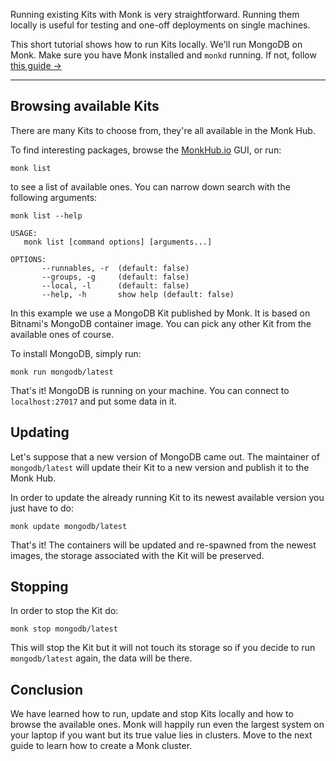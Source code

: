 Running existing Kits with Monk is very straightforward. Running them locally is useful for testing and one-off deployments on single machines.

This short tutorial shows how to run Kits locally. We'll run MongoDB on Monk. Make sure you have Monk installed and `monkd` running. If not, follow [this guide &#8594;
](../get-monk.md)

---

## Browsing available Kits

There are many Kits to choose from, they're all available in the Monk Hub.

To find interesting packages, browse the [MonkHub.io](https://monkhub.io) GUI, or run:

    monk list

to see a list of available ones. You can narrow down search with the following arguments:

```
monk list --help

USAGE:
   monk list [command options] [arguments...]

OPTIONS:
       --runnables, -r  (default: false)
       --groups, -g     (default: false)
       --local, -l      (default: false)
       --help, -h       show help (default: false)
```

In this example we use a MongoDB Kit published by Monk. It is based on Bitnami's MongoDB container image. You can pick any other Kit from the available ones of course.

To install MongoDB, simply run:

    monk run mongodb/latest

That's it! MongoDB is running on your machine. You can connect to `localhost:27017` and put some data in it.

## Updating

Let's suppose that a new version of MongoDB came out. The maintainer of `mongodb/latest` will update their Kit to a new version and publish it to the Monk Hub.

In order to update the already running Kit to its newest available version you just have to do:

    monk update mongodb/latest

That's it! The containers will be updated and re-spawned from the newest images, the storage associated with the Kit will be preserved.

## Stopping

In order to stop the Kit do:

    monk stop mongodb/latest

This will stop the Kit but it will not touch its storage so if you decide to run `mongodb/latest` again, the data will be there.

## Conclusion

We have learned how to run, update and stop Kits locally and how to browse the available ones. Monk will happily run even the largest system on your laptop if you want but its true value lies in clusters. Move to the next guide to learn how to create a Monk cluster.
